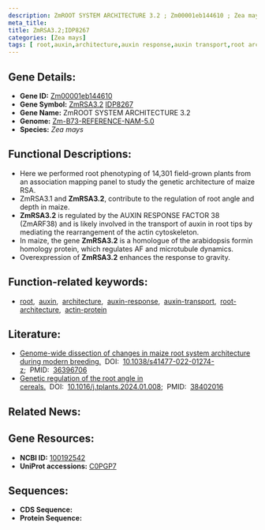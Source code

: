 ```yaml
---
description: ZmROOT SYSTEM ARCHITECTURE 3.2 ; Zm00001eb144610 ; Zea mays
meta_title:
title: ZmRSA3.2;IDP8267
categories: [Zea mays]
tags: [ root,auxin,architecture,auxin response,auxin transport,root architecture,actin protein ]
---
```


## Gene Details:
- **Gene ID:**	[Zm00001eb144610](https://www.maizegdb.org/gene_center/gene/Zm00001eb144610)
- **Gene Symbol:** <u>ZmRSA3.2</u>&nbsp;<u>IDP8267</u>
- **Gene Name:** ZmROOT SYSTEM ARCHITECTURE 3.2
- **Genome:** [Zm-B73-REFERENCE-NAM-5.0](https://www.maizegdb.org/genome/assembly/Zm-B73-REFERENCE-NAM-5.0)
- **Species:** *Zea mays*

## Functional Descriptions:
   - Here we performed root phenotyping of 14,301 field-grown plants from an association mapping panel to study the genetic architecture of maize RSA.
   - ZmRSA3.1 and **ZmRSA3.2**, contribute to the regulation of root angle and depth in maize.
   - **ZmRSA3.2** is regulated by the AUXIN RESPONSE FACTOR 38 (ZmARF38) and is likely involved in the transport of auxin in root tips by mediating the rearrangement of the actin cytoskeleton.
   - In maize, the gene **ZmRSA3.2** is a homologue of the arabidopsis formin homology protein, which regulates AF and microtubule dynamics.
   - Overexpression of **ZmRSA3.2** enhances the response to gravity.

## Function-related keywords:
- [root](/tags/root/),&nbsp;&nbsp;[auxin](/tags/auxin/),&nbsp;&nbsp;[architecture](/tags/architecture/),&nbsp;&nbsp;[auxin-response](/tags/auxin-response/),&nbsp;&nbsp;[auxin-transport](/tags/auxin-transport/),&nbsp;&nbsp;[root-architecture](/tags/root-architecture/),&nbsp;&nbsp;[actin-protein](/tags/actin-protein/)

## Literature:
   - [Genome-wide dissection of changes in maize root system architecture during modern breeding.]( https://www.nature.com/articles/s41477-022-01274-z)&nbsp;&nbsp;DOI:&nbsp;&nbsp;[10.1038/s41477-022-01274-z](https://www.nature.com/articles/s41477-022-01274-z);&nbsp;&nbsp;PMID:&nbsp;&nbsp;[36396706](https://pubmed.ncbi.nlm.nih.gov/36396706/)
   - [Genetic regulation of the root angle in cereals.]( https://www.cell.com/trends/plant-science/fulltext/S1360-1385(24)00025-6?_returnURL=https%3A%2F%2Flinkinghub.elsevier.com%2Fretrieve%2Fpii%2FS1360138524000256%3Fshowall%3Dtrue)&nbsp;&nbsp;DOI:&nbsp;&nbsp;[10.1016/j.tplants.2024.01.008](https://www.cell.com/trends/plant-science/fulltext/S1360-1385(24)00025-6?_returnURL=https%3A%2F%2Flinkinghub.elsevier.com%2Fretrieve%2Fpii%2FS1360138524000256%3Fshowall%3Dtrue);&nbsp;&nbsp;PMID:&nbsp;&nbsp;[38402016](https://pubmed.ncbi.nlm.nih.gov/38402016/)

## Related News:

## Gene Resources:
- **NCBI ID:** [100192542](https://www.ncbi.nlm.nih.gov/gene/?term=100192542)
- **UniProt accessions:** [C0PGP7](https://www.uniprot.org/uniprotkb/C0PGP7/entry)



## Sequences:
- **CDS Sequence:**
- **Protein Sequence:**

